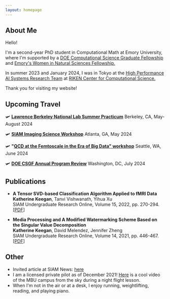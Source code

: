 ```yaml
---
layout: homepage
---
```


## About Me

Hello!

I'm a second-year PhD student in Computational Math at Emory University, where I'm supported by a [DOE Computational Science Graduate Fellowship](https://www.krellinst.org/csgf/) and [Emory's Women in Natural Sciences Fellowship.](https://www.gs.emory.edu/admissions/finance_overview.html#:~:text=The%20Women%20in%20Natural%20Sciences,have%20demonstrated%20outstanding%20academic%20achievement.) 

In summer 2023 and January 2024, I was in Tokyo at the [High Performance AI Systems Research Team](https://www.r-ccs.riken.jp/en/research/labs/hpaisrt/) at [RIKEN Center for Computational Science.](https://www.r-ccs.riken.jp/en/)

Thank you for visiting my website!

## Upcoming Travel

🛩️ **[Lawrence Berkeley National Lab Summer Practicum](https://www.lbl.gov/)** 
Berkeley, CA, May-August 2024

🛩️ **[SIAM Imaging Science Workshop](https://www.siam.org/conferences/cm/conference/is24)**
Atlanta, GA, May 2024

🛩️ **"[QCD at the Femtoscale in the Era of Big Data" workshop](https://www.int.washington.edu/programs-and-workshops/24-2a)** 
Seattle, WA, June 2024

🛩️ **[DOE CSGF Annual Program Review](https://www.krellinst.org/csgf/about-doe-csgf/news-events/annual-program-review)** 
Washington, DC, July 2024

## Publications

- **A Tensor SVD-based Classification Algorithm Applied to fMRI Data**
  <br>
  **Katherine Keegan**, Tanvi Vishwanath, Yihua Xu
  <br>
  SIAM Undergraduate Research Online, Volume 15, 2022, pp. 270-294.
  <br>
  [[PDF](https://www.siam.org/Portals/0/Publications/SIURO/Vol15/S145652R.pdf?ver=2022-08-29-124210-473)] 

- **Media Processing and A Modified Watermarking Scheme Based on the Singular Value Decomposition**
  <br>
  **Katherine Keegan**, David Melendez, Jennifer Zheng
  <br>
  SIAM Undergraduate Research Online, Volume 14, 2021, pp. 446-467.
  <br>
  [[PDF](https://www.siam.org/Portals/0/Documents/S141166PDF.pdf?ver=2021-09-23-070730-093)] 
  
## Other

- Invited article at SIAM News: [here](https://sinews.siam.org/Details-Page/a-modified-watermarking-scheme-based-on-the-singular-value-decomposition)
- I am a licensed private pilot as of December 2021! [Here](https://youtu.be/YhEA6PkSirU) is a cool video of the MBU campus from the sky during a night flight lesson. 
- When I'm not in the air or at a desk, I enjoy running, weightlifting, reading, and playing piano.
